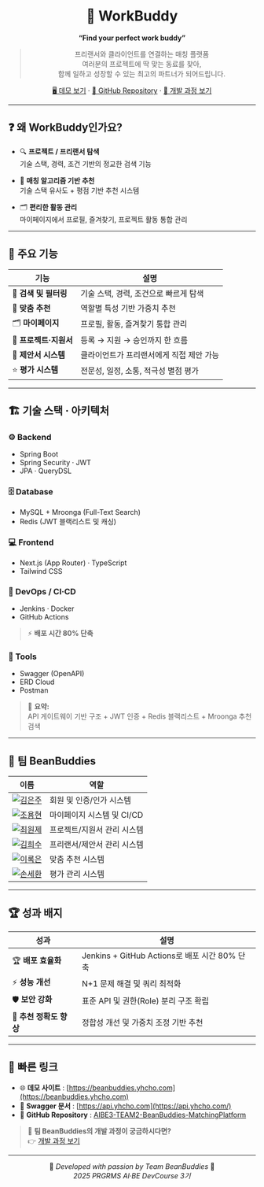 <div align="center">

# 🌟 WorkBuddy
**“Find your perfect work buddy”**

> 프리랜서와 클라이언트를 연결하는 매칭 플랫폼  
> 여러분의 프로젝트에 딱 맞는 동료를 찾아,  
> 함께 일하고 성장할 수 있는 최고의 파트너가 되어드립니다.

[🖥️ 데모 보기](https://beanbuddies.yhcho.com/) · [📂 GitHub Repository](https://github.com/prgrms-aibe-devcourse/AIBE3-TEAM2-BeanBuddies-MatchingPlatform) · [🧭 개발 과정 보기](https://www.notion.so/28f3550b7b5581bfa843d1c1f92904a3?pvs=21)

</div>

---

## ❓ 왜 WorkBuddy인가요?

- 🔍 **프로젝트 / 프리랜서 탐색**  
  기술 스택, 경력, 조건 기반의 정교한 검색 기능

- 🎯 **매칭 알고리즘 기반 추천**  
  기술 스택 유사도 + 평점 기반 추천 시스템

- 🗂️ **편리한 활동 관리**  
  마이페이지에서 프로필, 즐겨찾기, 프로젝트 활동 통합 관리

---

## 🚀 주요 기능

| 기능 | 설명 |
|------|------|
| 🔎 **검색 및 필터링** | 기술 스택, 경력, 조건으로 빠르게 탐색 |
| 🎯 **맞춤 추천** | 역할별 특성 기반 가중치 추천 |
| 🗂️ **마이페이지** | 프로필, 활동, 즐겨찾기 통합 관리 |
| 📄 **프로젝트·지원서** | 등록 → 지원 → 승인까지 한 흐름 |
| 🤝 **제안서 시스템** | 클라이언트가 프리랜서에게 직접 제안 가능 |
| ⭐ **평가 시스템** | 전문성, 일정, 소통, 적극성 별점 평가 |

---

## 🏗️ 기술 스택 · 아키텍처

### ⚙️ Backend
- Spring Boot
- Spring Security · JWT
- JPA · QueryDSL

### 🗄️ Database
- MySQL + Mroonga (Full-Text Search)
- Redis (JWT 블랙리스트 및 캐싱)

### 💻 Frontend
- Next.js (App Router) · TypeScript
- Tailwind CSS

### 🔧 DevOps / CI·CD
- Jenkins · Docker
- GitHub Actions
> ⚡ **배포 시간 80% 단축**

### 🧰 Tools
- Swagger (OpenAPI)
- ERD Cloud
- Postman

> 🧭 **요약:**  
> API 게이트웨이 기반 구조 + JWT 인증 + Redis 블랙리스트 + Mroonga 추천 검색

---

## 👥 팀 BeanBuddies

| 이름 | 역할                |
|------|-------------------|
| [![김은주](https://avatars.githubusercontent.com/u/119219808?v=4)](https://github.com/kku1403) | 회원 및 인증/인가 시스템    |
| [![조용현](https://avatars.githubusercontent.com/u/46590866?v=4)](https://github.com/yhcho14) | 마이페이지 시스템 및 CI/CD |
| [![최원제](https://avatars.githubusercontent.com/u/109943444?v=4)](https://github.com/1J-Choi) | 프로젝트/지원서 관리 시스템   |
| [![김희수](https://avatars.githubusercontent.com/u/142914095?v=4)](https://github.com/inti0) | 프리랜서/제안서 관리 시스템   |
| [![이록은](https://avatars.githubusercontent.com/u/159905810?v=4)](https://github.com/Leere1) | 맞춤 추천 시스템         |
| [![손세환](https://avatars.githubusercontent.com/u/162403924?v=4)](https://github.com/Sonsehwan45) | 평가 관리 시스템         |


---

## 🏆 성과 배지

| 성과 | 설명 |
|------|------|
| 🏆 **배포 효율화** | Jenkins + GitHub Actions로 배포 시간 80% 단축 |
| ⚡ **성능 개선** | N+1 문제 해결 및 쿼리 최적화 |
| 🛡️ **보안 강화** | 표준 API 및 권한(Role) 분리 구조 확립 |
| 🎯 **추천 정확도 향상** | 정합성 개선 및 가중치 조정 기반 추천 |

---

## 🔗 빠른 링크

- 🌐 **데모 사이트** : [https://beanbuddies.yhcho.com](https://beanbuddies.yhcho.com)
- 📘 **Swagger 문서** : [https://api.yhcho.com](https://api.yhcho.com/)
- 📂 **GitHub Repository** : [AIBE3-TEAM2-BeanBuddies-MatchingPlatform](https://github.com/prgrms-aibe-devcourse/AIBE3-TEAM2-BeanBuddies-MatchingPlatform)

> 👀 **팀 BeanBuddies의 개발 과정이 궁금하시다면?**  
> 👉 [개발 과정 보기](https://www.notion.so/28f3550b7b5581bfa843d1c1f92904a3?pvs=21)

---

<div align="center">

🧡 *Developed with passion by Team BeanBuddies* 🧡  
_2025 PRGRMS AI·BE DevCourse 3기_

</div>

